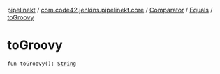 [pipelinekt](../../../index.md) / [com.code42.jenkins.pipelinekt.core](../../index.md) / [Comparator](../index.md) / [Equals](index.md) / [toGroovy](./to-groovy.md)

# toGroovy

`fun toGroovy(): `[`String`](https://kotlinlang.org/api/latest/jvm/stdlib/kotlin/-string/index.html)